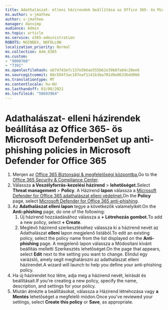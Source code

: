 ```yaml
---
title: Adathalászat- elleni házirendek beállítása az Office 365- ös Microsoft Defenderben
ms.author: v-jmathew
author: v-jmathew
manager: dansimp
audience: Admin
ms.topic: article
ms.service: o365-administration
ROBOTS: NOINDEX, NOFOLLOW
localization_priority: Normal
ms.collection: Adm_O365
ms.custom:
- "9000760"
- "7391"
ms.openlocfilehash: eb747d3efc137e5b6ae555b62e39b8fa84c20ee6
ms.sourcegitcommit: 60c504f3ac187eaf1141b3ba701d9e0633bdd968
ms.translationtype: MT
ms.contentlocale: hu-HU
ms.lasthandoff: 03/08/2021
ms.locfileid: "50693964"
---
```

# <a name="set-up-anti-phishing-policies-in-microsoft-defender-for-office-365"></a><span data-ttu-id="c1556-102">Adathalászat- elleni házirendek beállítása az Office 365- ös Microsoft Defenderben</span><span class="sxs-lookup"><span data-stu-id="c1556-102">Set up anti-phishing policies in Microsoft Defender for Office 365</span></span>

1. <span data-ttu-id="c1556-103">Menjen az [Office 365 Biztonsági & megfelelőségi központba.](https://go.microsoft.com/fwlink/p/?linkid=2077143)</span><span class="sxs-lookup"><span data-stu-id="c1556-103">Go to the [Office 365 Security & Compliance Center](https://go.microsoft.com/fwlink/p/?linkid=2077143).</span></span>
2. <span data-ttu-id="c1556-104">Válassza **a Veszélyforrás-kezelési házirend**  >  **lehetőséget.**</span><span class="sxs-lookup"><span data-stu-id="c1556-104">Select **Threat management** > **Policy**.</span></span> <span data-ttu-id="c1556-105">A Házirend **lapon** válassza a [Microsoft Defender for Office 365 adathalászat elleni védelmet.](https://go.microsoft.com/fwlink/?linkid=2101369)</span><span class="sxs-lookup"><span data-stu-id="c1556-105">On the **Policy** page, select [Microsoft Defender for Office 365 anti-phishing](https://go.microsoft.com/fwlink/?linkid=2101369).</span></span>
3. <span data-ttu-id="c1556-106">Az **Adathalászat elleni lapon** tegye a következők valamelyikét:</span><span class="sxs-lookup"><span data-stu-id="c1556-106">On the **Anti-phishing** page, do one of the following:</span></span>
    1. <span data-ttu-id="c1556-107">Új házirend hozzáadásához válassza a **+ Létrehozás gombot.**</span><span class="sxs-lookup"><span data-stu-id="c1556-107">To add a new policy, select **+ Create**.</span></span>
    1. <span data-ttu-id="c1556-108">Meglévő házirend szerkesztéséhez válassza ki a házirend nevét az Adathalászat **elleni** lapon megjelenő listából.</span><span class="sxs-lookup"><span data-stu-id="c1556-108">To edit an existing policy, select the policy name from the list displayed on the **Anti-phishing** page.</span></span> <span data-ttu-id="c1556-109">A megjelenő lapon válassza  a Módosítani kívánt beállítás melletti Szerkesztés lehetőséget.</span><span class="sxs-lookup"><span data-stu-id="c1556-109">On the page that appears, select **Edit** next to the setting you want to change.</span></span> <span data-ttu-id="c1556-110">Elindul egy varázsló, amely segít meghatározni az adathalászat elleni házirendet.</span><span class="sxs-lookup"><span data-stu-id="c1556-110">A wizard will launch to help you define your anti-phishing policy.</span></span>
4. <span data-ttu-id="c1556-111">Ha új házirendet hoz létre, adja meg a házirend nevét, leírását és beállításait.</span><span class="sxs-lookup"><span data-stu-id="c1556-111">If you're creating a new policy, specify the name, description, and settings for your policy.</span></span>
5. <span data-ttu-id="c1556-112">Miután átnézte a beállításokat,  válassza a Házirend létrehozása vagy **a Mentés** lehetőséget a megfelelő módon.</span><span class="sxs-lookup"><span data-stu-id="c1556-112">Once you've reviewed your settings, select **Create this policy** or **Save**, as appropriate.</span></span>
